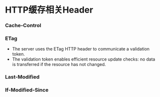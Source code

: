# HTTP缓存相关Header

### Cache-Control

### ETag

* The server uses the ETag HTTP header to communicate a validation token.
* The validation token enables efficient resource update checks: no data is transferred if the resource has not changed.

### Last-Modified

### If-Modified-Since
